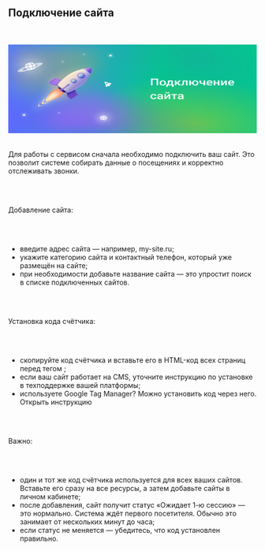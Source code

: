 ## Подключение сайта

<br>
<br>

<img src="Sites.svg" alt="" width="100%" height="180px"/>

<br>
<br>

Для работы с сервисом сначала необходимо подключить ваш сайт. Это позволит системе собирать данные о посещениях и корректно отслеживать звонки.

<br>
<br>

Добавление сайта:

<br>
<br>

- введите адрес сайта — например, my-site.ru;
- укажите категорию сайта и контактный телефон, который уже размещён на сайте;
- при необходимости добавьте название сайта — это упростит поиск в списке подключенных сайтов.

<br>
<br>

Установка кода счётчика:

<br>
<br>

- скопируйте код счётчика и вставьте его в HTML-код всех страниц перед тегом </head>;
- если ваш сайт работает на CMS, уточните инструкцию по установке в техподдержке вашей платформы;
- используете Google Tag Manager? Можно установить код через него. <OnboardingLink to="/sites/gtm.md">Открыть инструкцию</OnboardingLink>

<br>
<br>

Важно:

<br>
<br>

- один и тот же код счётчика используется для всех ваших сайтов. Вставьте его сразу на все ресурсы, а затем добавьте сайты в личном кабинете;
- после добавления, сайт получит статус «Ожидает 1-ю сессию» — это нормально. Система ждёт первого посетителя. Обычно это занимает от нескольких минут до часа;
- если статус не меняется — убедитесь, что код установлен правильно.
